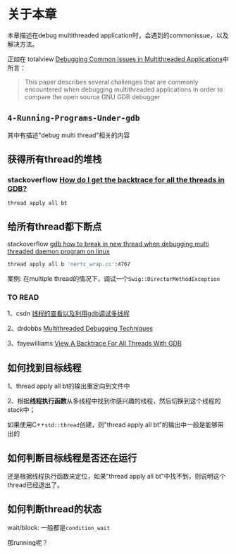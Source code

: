 # 关于本章

本章描述在debug multithreaded application时，会遇到的commonissue，以及解决方法。

正如在 totalview [Debugging Common Issues in Multithreaded Applications](https://totalview.io/sites/totalview/files/pdfs/white-paper-totalview-debugging-multithreaded-apps.pdf)中所言：

> This paper describes several challenges that are commonly encountered when debugging multithreaded applications in order to compare the open source GNU GDB debugger



## `4-Running-Programs-Under-gdb`

其中有描述"debug multi thread"相关的内容

## 获得所有thread的堆栈

### stackoverflow [How do I get the backtrace for all the threads in GDB?](https://stackoverflow.com/questions/18391808/how-do-i-get-the-backtrace-for-all-the-threads-in-gdb)

```shell
thread apply all bt
```



## 给所有thread都下断点

stackoverflow [gdb how to break in new thread when debugging multi threaded daemon program on linux](https://stackoverflow.com/questions/55067510/gdb-how-to-break-in-new-thread-when-debugging-multi-threaded-daemon-program-on-l)

```sh
thread apply all b 'nertc_wrap.cc':4767
```



案例: 在multiple thread的情况下，调试一个`Swig::DirectorMethodException`



### TO READ

1、csdn [线程的查看以及利用gdb调试多线程](https://blog.csdn.net/zhangye3017/article/details/80382496)

2、drdobbs [Multithreaded Debugging Techniques](https://www.drdobbs.com/cpp/multithreaded-debugging-techniques/199200938?pgno=6)

3、fayewilliams [View A Backtrace For All Threads With GDB](https://www.fayewilliams.com/2015/05/05/view-a-backtrace-for-all-threads-with-gdb/)



## 如何找到目标线程

1、thread apply all bt的输出重定向到文件中

2、根据**线程执行函数**从多线程中找到你感兴趣的线程，然后切换到这个线程的stack中；

如果使用C++`std::thread`创建，则"thread apply all bt"的输出中一般是能够带出的

## 如何判断目标线程是否还在运行

还是根据线程执行函数来定位，如果"thread apply all bt"中找不到，则说明这个thread已经退出了。



## 如何判断thread的状态

wait/block: 一般都是`condition_wait`

那running呢？